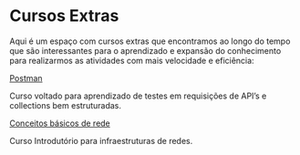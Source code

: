 # Cursos Extras


Aqui é um espaço com cursos extras que encontramos ao longo do tempo que são interessantes para o aprendizado e expansão do conhecimento para realizarmos as atividades com mais velocidade e eficiência: 

[Postman](https://www.udemy.com/course/automacao-de-testes-de-api-com-postman-projeto-de-testes/learn/lecture/21146240?start=0#overview)

Curso voltado para aprendizado de testes em requisições de API’s e collections bem estruturadas.

[Conceitos básicos de rede](https://skillsforall.com/pt/course/networking-basics?courseLang=pt-BR)

Curso Introdutório para infraestruturas de redes.